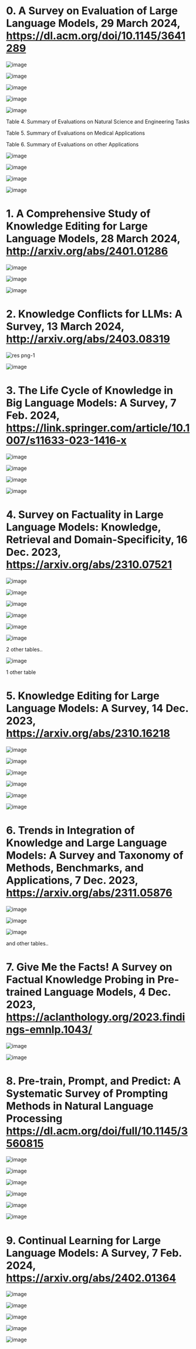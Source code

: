 # 0. A Survey on Evaluation of Large Language Models, 29 March 2024, https://dl.acm.org/doi/10.1145/3641289 

![image](https://github.com/aaitguenissaid/Orange-internship/assets/45363061/1892c4c5-331d-4363-a489-0c3c4e469d68)

![image](https://github.com/aaitguenissaid/Orange-internship/assets/45363061/f6fd928d-32b5-410a-a010-77760b57bd75)

![image](https://github.com/aaitguenissaid/Orange-internship/assets/45363061/aad0311d-b526-4874-8fa6-a77f139eafc8)

![image](https://github.com/aaitguenissaid/Orange-internship/assets/45363061/321bd47c-9f01-430a-9345-40cd0bf62d23)

![image](https://github.com/aaitguenissaid/Orange-internship/assets/45363061/a433b4bf-b5c2-40bb-9308-0c120e3b0f82)

Table 4. Summary of Evaluations on Natural Science and Engineering Tasks

Table 5. Summary of Evaluations on Medical Applications

Table 6. Summary of Evaluations on other Applications

![image](https://github.com/aaitguenissaid/Orange-internship/assets/45363061/6bea18e9-28a8-47c8-bb10-455d253c46d3)

![image](https://github.com/aaitguenissaid/Orange-internship/assets/45363061/3053bb71-6e26-4fd1-b665-165530cb21ea)

![image](https://github.com/aaitguenissaid/Orange-internship/assets/45363061/587b82ee-b195-48eb-bdc8-d737b106c10e)

![image](https://github.com/aaitguenissaid/Orange-internship/assets/45363061/ae5d45fe-bfe7-4902-ada0-9684cae0c022)


# 1. A Comprehensive Study of Knowledge Editing for Large Language Models, 28 March 2024, http://arxiv.org/abs/2401.01286

![image](https://github.com/aaitguenissaid/Orange-internship/assets/45363061/02a06965-8cef-4e29-a717-fe76b431e63a)

![image](https://github.com/aaitguenissaid/Orange-internship/assets/45363061/0f7f33e9-c5fc-4af5-9dc4-3097380afce2)

![image](https://github.com/aaitguenissaid/Orange-internship/assets/45363061/34d9314c-353b-49b5-8f2d-5d13b309acb7)


# 2. Knowledge Conflicts for LLMs: A Survey, 13 March 2024, http://arxiv.org/abs/2403.08319

![res png-1](https://github.com/aaitguenissaid/Orange-internship/assets/45363061/34b81add-7d7e-43a3-8885-212fcf1ae160)

![image](https://github.com/aaitguenissaid/Orange-internship/assets/45363061/481825bd-3753-4941-ada2-f59ef7a8c9aa)


# 3. The Life Cycle of Knowledge in Big Language Models: A Survey, 7 Feb. 2024, https://link.springer.com/article/10.1007/s11633-023-1416-x 

![image](https://github.com/aaitguenissaid/Orange-internship/assets/45363061/c290b620-5d98-49d0-97f5-34bf118e11a9)

![image](https://github.com/aaitguenissaid/Orange-internship/assets/45363061/e3232944-2c6b-4fb0-b5ca-3f49aa8f9c31)

![image](https://github.com/aaitguenissaid/Orange-internship/assets/45363061/d336eff1-b604-4fd1-8bbc-5d6aba0b7645)

![image](https://github.com/aaitguenissaid/Orange-internship/assets/45363061/876d362d-0fa4-405d-ad73-9f9acfde1b94)

# 4. Survey on Factuality in Large Language Models: Knowledge, Retrieval and Domain-Specificity, 16 Dec. 2023, https://arxiv.org/abs/2310.07521

![image](https://github.com/aaitguenissaid/Orange-internship/assets/45363061/580f40ce-f920-42ee-aa4b-6a2c0afebc20)

![image](https://github.com/aaitguenissaid/Orange-internship/assets/45363061/5279f3d9-07c0-4828-bf00-ad031b714df8)

![image](https://github.com/aaitguenissaid/Orange-internship/assets/45363061/6a59b256-24e9-475f-8f6a-031660365275)

![image](https://github.com/aaitguenissaid/Orange-internship/assets/45363061/69ef3fec-ff61-468c-8c33-16cb0356836d)

![image](https://github.com/aaitguenissaid/Orange-internship/assets/45363061/a96e7852-649c-4225-aef9-6d0bbe34a7a6)

![image](https://github.com/aaitguenissaid/Orange-internship/assets/45363061/5f7d23e3-2497-4b85-9daf-ea181d3ca6f4)

2 other tables..

![image](https://github.com/aaitguenissaid/Orange-internship/assets/45363061/bf5a6efc-7460-44c2-b60a-4191949620ea)

1 other table


# 5. Knowledge Editing for Large Language Models: A Survey, 14 Dec. 2023, https://arxiv.org/abs/2310.16218

![image](https://github.com/aaitguenissaid/Orange-internship/assets/45363061/fa18d3b8-6ef2-44f4-9390-0c705013fad8)

![image](https://github.com/aaitguenissaid/Orange-internship/assets/45363061/fe478386-371e-4c9f-ac8f-af0bedafc398)

![image](https://github.com/aaitguenissaid/Orange-internship/assets/45363061/ba9e05da-24fb-468c-b68a-a5983c71dff4)

![image](https://github.com/aaitguenissaid/Orange-internship/assets/45363061/515cbc95-b4de-4747-b5b4-2cc93760c47c)

![image](https://github.com/aaitguenissaid/Orange-internship/assets/45363061/a5001867-91ff-4f35-9b8a-4aa088162741)

![image](https://github.com/aaitguenissaid/Orange-internship/assets/45363061/9f95c0a4-f266-4a52-a16b-5e9361e1c58f)
 
# 6. Trends in Integration of Knowledge and Large Language Models: A Survey and Taxonomy of Methods, Benchmarks, and Applications, 7 Dec. 2023, https://arxiv.org/abs/2311.05876

![image](https://github.com/aaitguenissaid/Orange-internship/assets/45363061/10792b20-f3e7-4c6b-b545-07b46bc61dc4)

![image](https://github.com/aaitguenissaid/Orange-internship/assets/45363061/6d8cebd2-ac99-4ce9-944a-4f30a4a94b4e)

![image](https://github.com/aaitguenissaid/Orange-internship/assets/45363061/14385b1f-2cab-4fe8-82b4-fbe2bc8e3de7)

and other tables..


# 7. Give Me the Facts! A Survey on Factual Knowledge Probing in Pre-trained Language Models, 4 Dec. 2023, https://aclanthology.org/2023.findings-emnlp.1043/

![image](https://github.com/aaitguenissaid/Orange-internship/assets/45363061/9e63b048-288d-4186-86e8-1baaf4630bdc)

![image](https://github.com/aaitguenissaid/Orange-internship/assets/45363061/adc1818e-4c91-4be3-be39-88c06bd7404f)



# 8. Pre-train, Prompt, and Predict: A Systematic Survey of Prompting Methods in Natural Language Processing https://dl.acm.org/doi/full/10.1145/3560815

![image](https://github.com/aaitguenissaid/Orange-internship/assets/45363061/643b0b73-99b3-471f-95cd-511fa7580adb)

![image](https://github.com/aaitguenissaid/Orange-internship/assets/45363061/c3415333-59b7-4017-b378-3c7831db47ff)

![image](https://github.com/aaitguenissaid/Orange-internship/assets/45363061/fa9d87d0-da57-40c0-b27d-f17a70f6d1e1)

![image](https://github.com/aaitguenissaid/Orange-internship/assets/45363061/cb7d4081-312a-4042-9ba7-f128d5227fa7)

![image](https://github.com/aaitguenissaid/Orange-internship/assets/45363061/81babbab-d0c0-4e49-bb80-07f19cc4caf8)

![image](https://github.com/aaitguenissaid/Orange-internship/assets/45363061/30f8da12-34d8-4e42-9047-fe1f10c1f44f)


# 9. Continual Learning for Large Language Models: A Survey, 7 Feb. 2024, https://arxiv.org/abs/2402.01364

![image](https://github.com/aaitguenissaid/Orange-internship/assets/45363061/1f63327c-a217-4c9e-875f-733bec5d2013)

![image](https://github.com/aaitguenissaid/Orange-internship/assets/45363061/69471967-3928-4743-96a4-9877882049fd)

![image](https://github.com/aaitguenissaid/Orange-internship/assets/45363061/c4a88876-ece2-47f4-94f2-145c658937b5)

![image](https://github.com/aaitguenissaid/Orange-internship/assets/45363061/08cffef7-b01e-475b-883d-700cae121957)

![image](https://github.com/aaitguenissaid/Orange-internship/assets/45363061/a32b036d-9df9-4fed-94ea-15823ee3f2ff)



